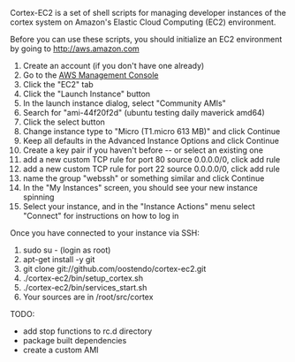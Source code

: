 Cortex-EC2 is a set of shell scripts for managing developer instances
of the cortex system on Amazon's Elastic Cloud Computing (EC2) environment.

Before you can use these scripts, you should initialize an EC2 environment by
going to http://aws.amazon.com

1. Create an account (if you don't have one already)
2. Go to the [AWS Management Console](https://console.aws.amazon.com/s3/home)
3. Click the "EC2" tab
4. Click the "Launch Instance" button
5. In the launch instance dialog, select "Community AMIs"
6. Search for "ami-44f20f2d" (ubuntu testing daily maverick amd64)
7. Click the select button 
8. Change instance type to "Micro (T1.micro 613 MB)" and click Continue
9. Keep all defaults in the Advanced Instance Options and click Continue
10. Create a key pair if you haven't before -- or select an existing one
11.  add a new custom TCP rule for port 80 source 0.0.0.0/0, click add rule
12.  add a new custom TCP rule for port 22 source 0.0.0.0/0, click add rule
13.  name the group "webssh" or something similar and click Continue
14. In the "My Instances" screen, you should see your new instance spinning
15. Select your instance, and in the "Instance Actions" menu select "Connect" for instructions on how to log in

Once you have connected to your instance via SSH:

1. sudo su - (login as root)
2. apt-get install -y git
2. git clone git://github.com/oostendo/cortex-ec2.git 
3. ./cortex-ec2/bin/setup_cortex.sh
4. ./cortex-ec2/bin/services_start.sh
5. Your sources are in /root/src/cortex


TODO:

- add stop functions to rc.d directory
- package built dependencies
- create a custom AMI

